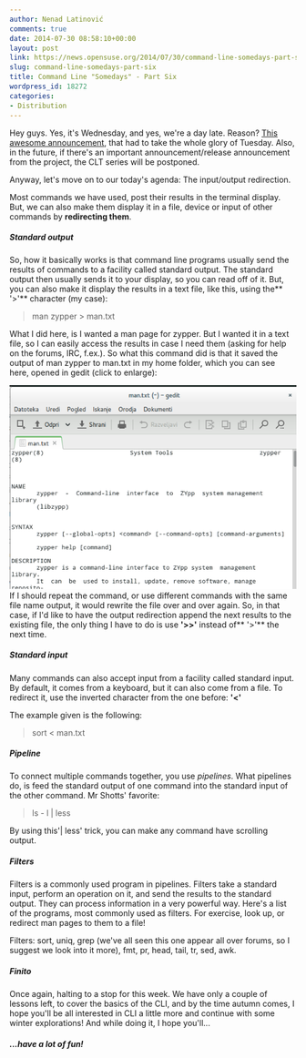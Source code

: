 ```yaml
---
author: Nenad Latinović
comments: true
date: 2014-07-30 08:58:10+00:00
layout: post
link: https://news.opensuse.org/2014/07/30/command-line-somedays-part-six/
slug: command-line-somedays-part-six
title: Command Line "Somedays" - Part Six
wordpress_id: 18272
categories:
- Distribution
---
```


Hey guys. Yes, it's Wednesday, and yes, we're a day late. Reason? [This awesome announcement](https://news.opensuse.org/2014/07/29/factory-rolling-release/), that had to take the whole glory of Tuesday. Also, in the future, if there's an important announcement/release announcement from the project, the CLT series will be postponed.

Anyway, let's move on to our today's agenda: The input/output redirection.

<!-- more -->

Most commands we have used, post their results in the terminal display. But, we can also make them display it in a file, device or input of other commands by **redirecting them**.


##### Standard output


So, how it basically works is that command line programs usually send the results of commands to a facility called standard output. The standard output then usually sends it to your display, so you can read off of it. But, you can also make it display the results in a text file, like this, using the** '>'** character (my case):


<blockquote>man zypper > man.txt</blockquote>


What I did here, is I wanted a man page for zypper. But I wanted it in a text file, so I can easily access the results in case I need them (asking for help on the forums, IRC, f.ex.). So what this command did is that it saved the output of man zypper to man.txt in my home folder, which you can see here, opened in gedit (click to enlarge):

[![man zypper redirect](/wp-content/uploads/2014/07/Zaslonska-slika-2014-07-30-103144.png)](/wp-content/uploads/2014/07/Zaslonska-slika-2014-07-30-103144.png)If I should repeat the command, or use different commands with the same file name output, it would rewrite the file over and over again. So, in that case, if I'd like to have the output redirection append the next results to the existing file, the only thing I have to do is use **'>>'** instead of** '>'** the next time.


##### Standard input


Many commands can also accept input from a facility called standard input. By default, it comes from a keyboard, but it can also come from a file. To redirect it, use the inverted character from the one before: **'<'**

The example given is the following:


<blockquote>sort < man.txt</blockquote>





##### Pipeline


To connect multiple commands together, you use _pipelines_. What pipelines do, is feed the standard output of one command into the standard input of the other command. Mr Shotts' favorite:


<blockquote>ls - l | less</blockquote>


By using this'| less' trick, you can make any command have scrolling output.


##### Filters


Filters is a commonly used program in pipelines. Filters take a standard input, perform an operation on it, and send the results to the standard output. They can process information in a very powerful way. Here's a list of the programs, most commonly used as filters. For exercise, look up, or redirect man pages to them to a file!

Filters: sort, uniq, grep (we've all seen this one appear all over forums, so I suggest we look into it more), fmt, pr, head, tail, tr, sed, awk.


##### Finito


Once again, halting to a stop for this week. We have only a couple of lessons left, to cover the basics of the CLI, and by the time autumn comes, I hope you'll be all interested in CLI a little more and continue with some winter explorations! And while doing it, I hope you'll...


##### ...have a lot of fun!
